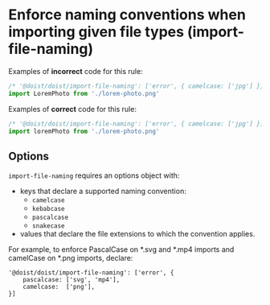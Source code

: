 # Enforce naming conventions when importing given file types (import-file-naming)

Examples of **incorrect** code for this rule:

```js
/* '@doist/doist/import-file-naming': ['error', { camelcase: ['jpg'] }] */
import LoremPhoto from './lorem-photo.png'
```

Examples of **correct** code for this rule:

```js
/* '@doist/doist/import-file-naming': ['error', { camelcase: ['jpg'] }] */
import loremPhoto from './lorem-photo.png'
```

## Options

`import-file-naming` requires an options object with:
- keys that declare a supported naming convention:
    - `camelcase`
    - `kebabcase`
    - `pascalcase`
    - `snakecase`
- values that declare the file extensions to which the convention applies.

For example, to enforce PascalCase on *.svg and *.mp4 imports and camelCase on *.png imports, declare:

```
'@doist/doist/import-file-naming': ['error', { 
    pascalcase: ['svg', 'mp4'], 
    camelcase:  ['png'],
}]
```